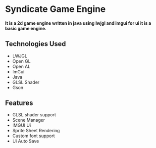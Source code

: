 # Syndicate Game Engine
#### It is a 2d game engine written in java using lwjgl and imgui for ui it is a basic game engine.

## Technologies Used

- LWJGL
- Open GL
- Open AL
- ImGui
- Java
- GLSL Shader
- Gson

## Features
- GLSL shader support
- Scene Manager
- IMGUI Ui
- Sprite Sheet Rendering
- Custom font support
- Ui Auto Save